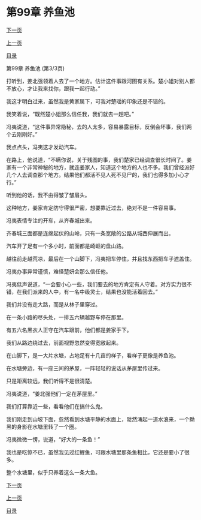 <h1>第99章    养鱼池</h1>
            <div><p><a href="./0297_%E7%AC%AC100%E7%AB%A0_%E9%B1%BC%E9%AA%A8%E5%A1%94.md">下一页</a></p><p><a href="./0295_%E7%AC%AC99%E7%AB%A0_%E5%85%BB%E9%B1%BC%E6%B1%A0.md">上一页</a></p><p><a href="../">目录</a></p></div>
            <div><p>第99章    养鱼池 (第3/3页)</p><p>打听到，姜北强领着人去了一个地方。估计这件事跟河图有关系。楚小姐对别人都不放心，才让我来找你，跟我一起行动。”</p><p>我这才明白过来，虽然我是黄家属下，可我对楚瑶的印象还是不错的。</p><p>我笑着说，“既然楚小姐那么信任我，我们就去一趟吧。”</p><p>冯夷说道，“这件事异常隐秘，去的人太多，容易暴露目标，反倒会坏事，我们两个去刚刚好。”</p><p>我点点头，冯夷这才发动汽车。</p><p>在路上，他说道，“不瞒你说，关于残图的事，我们楚家已经调查很长时间了。姜家有一个非常神秘的地方，就连姜家人，知道这个地方的人也不多。我们曾经派好几个人去调查那个地方。结果他们都活不见人死不见尸的，我们也得多加小心才行。”</p><p>听到他的话，我不由得皱了皱眉头。</p><p>这种地方，姜家肯定防守得很严密，想要靠近过去，绝对不是一件容易事。</p><p>冯夷表情专注的开车，从齐春城出来。</p><p>齐春城三面都是连绵起伏的山岭，只有一条宽敞的公路从城西伸展而出。</p><p>汽车开了足有一个多小时，前面都是崎岖的盘山路。</p><p>越往前走越荒凉，最后在一个山脚下，冯夷把车停住，并且找东西把车子遮盖住。</p><p>冯夷办事异常谨慎，难怪楚妍会那么信任他。</p><p>冯夷低声说道，“一会要小心一些，我们要去的地方肯定有人守着。对方实力很不错，在我们派来的人中，有一名中级灵士，结果也没能活着回去。”</p><p>我们并没有走大路，而是从林子里穿过。</p><p>在一条小路的尽头处，一排五六辆越野车停在那里。</p><p>有五六名黑衣人正守在汽车跟前，他们都是姜家手下。</p><p>我们从路边绕过去，前面视野忽然变得宽敞起来。</p><p>在山脚下，是一大片水塘，占地足有十几亩的样子，看样子更像是养鱼池。</p><p>在水塘旁边，有一座三间的茅屋，一阵轻轻的说话从茅屋里传过来。</p><p>只是距离较远，我们听得不是很清楚。</p><p>冯夷说道，“姜北强他们一定在茅屋里。”</p><p>我们打算靠近一些，看看他们在搞什么鬼。</p><p>我们刚走到山坡下面，忽然看到水塘平静的水面上，陡然涌起一道水浪来，一个黝黑的身影在水塘里转了一个圈。</p><p>冯夷微微一愣，说道，“好大的一条鱼！”</p><p>我也是吃惊不已，虽然我见过红鲤鱼，可跟水塘里那条鱼相比，它还是要小了很多。</p><p>整个水塘里，似乎只养着这么一条大鱼。</p></div>
            <div><p><a href="./0297_%E7%AC%AC100%E7%AB%A0_%E9%B1%BC%E9%AA%A8%E5%A1%94.md">下一页</a></p><p><a href="./0295_%E7%AC%AC99%E7%AB%A0_%E5%85%BB%E9%B1%BC%E6%B1%A0.md">上一页</a></p><p><a href="../">目录</a></p></div>